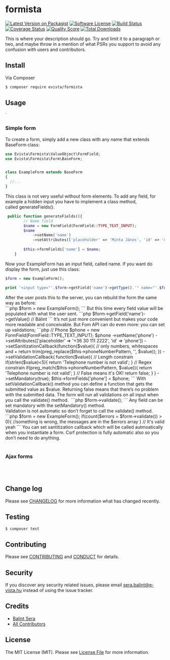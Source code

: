 # formista

[![Latest Version on Packagist][ico-version]][link-packagist]
[![Software License][ico-license]](LICENSE.md)
[![Build Status][ico-travis]][link-travis]
[![Coverage Status][ico-scrutinizer]][link-scrutinizer]
[![Quality Score][ico-code-quality]][link-code-quality]
[![Total Downloads][ico-downloads]][link-downloads]


This is where your description should go. Try and limit it to a paragraph or two, and maybe throw in a mention of what
PSRs you support to avoid any confusion with users and contributors.

## Install

Via Composer

``` bash
$ composer require evista/formista
```

## Usage

`<h3>Simple form</h3><div>To create a form, simply add a new class with any name that extends BaseForm class:</div>
 ```php
 use Evista\Formista\ValueObject\FormField;
 use Evista\Formista\Form\BaseForm;
 
 
 class ExampleForm extends BaseForm
 {
   //...
 }
 ```
 This class is not very useful without form elements. To add any field, for example a hidden input you have to implement a class method, called&nbsp;generateFields().&nbsp;
 ```php
  public function generateFields(){
         // Name field
         $name = new FormField(FormField::TYPE_TEXT_INPUT);
         $name
             ->setName('name')
             ->setAttributes(['placeholder' => 'Minta János', 'id' => 'name']);
       
         $this->formFields['name'] = $name;
     }
 ```
 Now your ExampleForm has an input field, called name. If you want do display the form, just use this class:
 ```php
 $form = new ExampleForm();
 
 print '<input type="'.$form->getField('name')->getType().'" name="'.$form->getField('name')->getName().'" value="'.$form->getField('name')->getValue().'"/>';
 
 
 ```
 <div>After the user posts this to the server, you can rebuild the form the same way as before:</div>
 ```php
 $form = new ExampleForm();
 ```
 But this time every field value will be populated with what the user sent.
 ```php
 $form->getField('name')->getValue() // Bálint 
 ```
 It’s not just more convenient but makes your code more readable and conceivable. But Fom API can do even more: you can set up validations;
 ```php
 // Phone
 $phone = new FormField(FormField::TYPE_TEXT_INPUT);
 $phone
     ->setName('phone')
     ->setAttributes(['placeholder' => '+36 30 111 2222', 'id' => 'phone'])
     ->setSanitizationCallback(function($value){
         // only numbers, whitespaces and +
         return trim(preg_replace($this->phoneNumberPattern, '', $value));
     })
     ->setValidationCallback(
         function($value){
             // Length constrain
             if(strlen($value)<5){
                 return 'Telephone number is not valid';
             }
             // Regex constrain
             if(preg_match($this->phoneNumberPattern, $value)){
                 return 'Telephone number is not valid';
             }
             // False means it's OK!
             return false;
         }
     )
     ->setMandatory(true);
 $this->formFields['phone'] = $phone;
 ```
 With setValidationCallback() method you can define a function that gets the submitted value as $value. Returning false means that there’s no problem with the submitted data. The form will run all validations on all input when you call the validate() method.&nbsp;
 ```php
 $form->validate();
 ```
 Any field can be set mandatory with the setMandatory() method.<div>Validation is not automatic so don’t forget to call the validate() method.</div>
 ```php
 $form = new ExampleForm();
 if(count($errors = $form->validate()) > 0){
   //something is wrong, the messages are in the $errors array
 }
 // It's valid yeah
 ```
 You can set santitization callback which will be called autmoatically when you instantiate a form.
 Csrf protection is fully automatic also so you don’t need to do anything.<div><br></div>
 <h3>Ajax forms</h3><div><br></div>
 
 <br>
 
 
 
 
 
 
 
 
 
 
 
 
 


## Change log

Please see [CHANGELOG](CHANGELOG.md) for more information what has changed recently.

## Testing

``` bash
$ composer test
```

## Contributing

Please see [CONTRIBUTING](CONTRIBUTING.md) and [CONDUCT](CONDUCT.md) for details.

## Security

If you discover any security related issues, please email sera.balint@e-vista.hu instead of using the issue tracker.

## Credits

- [Balint Sera][link-author]
- [All Contributors][link-contributors]

## License

The MIT License (MIT). Please see [License File](LICENSE.md) for more information.

[ico-version]: https://img.shields.io/packagist/v/league/formista.svg?style=flat-square
[ico-license]: https://img.shields.io/badge/license-MIT-brightgreen.svg?style=flat-square
[ico-travis]: https://img.shields.io/travis/thephpleague/formista/master.svg?style=flat-square
[ico-scrutinizer]: https://img.shields.io/scrutinizer/coverage/g/thephpleague/formista.svg?style=flat-square
[ico-code-quality]: https://img.shields.io/scrutinizer/g/thephpleague/formista.svg?style=flat-square
[ico-downloads]: https://img.shields.io/packagist/dt/league/formista.svg?style=flat-square

[link-packagist]: https://packagist.org/packages/league/formista
[link-travis]: https://travis-ci.org/thephpleague/formista
[link-scrutinizer]: https://scrutinizer-ci.com/g/thephpleague/formista/code-structure
[link-code-quality]: https://scrutinizer-ci.com/g/thephpleague/formista
[link-downloads]: https://packagist.org/packages/evista/formista
[link-author]: https://github.com/:author_username
[link-contributors]: ../../contributors
